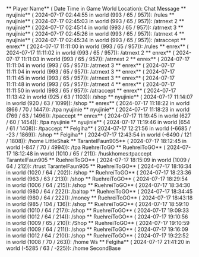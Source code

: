 ** Player Name** ( Date  Time in  Game World Location):  Chat Message
** nyujinie** ( 2024-07-17  02:44:55 in  world (993 / 65 / 957)): /rules
** nyujinie** ( 2024-07-17  02:45:03 in  world (993 / 65 / 957)): /atrnext 2
** nyujinie** ( 2024-07-17  02:45:14 in  world (993 / 65 / 957)): /atrnext 3
** nyujinie** ( 2024-07-17  02:45:26 in  world (993 / 65 / 957)): /atrnext 4
** nyujinie** ( 2024-07-17  02:45:34 in  world (993 / 65 / 957)): /atraccept
** enrex** ( 2024-07-17  11:11:00 in  world (993 / 65 / 957)): /rules
** enrex** ( 2024-07-17  11:11:02 in  world (993 / 65 / 957)): /atrnext 2
** enrex** ( 2024-07-17  11:11:03 in  world (993 / 65 / 957)): /atrnext 2
** enrex** ( 2024-07-17  11:11:04 in  world (993 / 65 / 957)): /atrnext 3
** enrex** ( 2024-07-17  11:11:04 in  world (993 / 65 / 957)): /atrnext 3
** enrex** ( 2024-07-17  11:11:45 in  world (993 / 65 / 957)): /atrnext 3
** enrex** ( 2024-07-17  11:11:48 in  world (993 / 65 / 957)): /atrnext 4
** enrex** ( 2024-07-17  11:11:50 in  world (993 / 65 / 957)): /atraccept
** enrex** ( 2024-07-17  11:13:42 in  world (925 / 63 / 1103)): /shop
** nyujinie** ( 2024-07-17  11:14:07 in  world (920 / 63 / 1099)): /shop
** enrex** ( 2024-07-17  11:18:22 in  world (866 / 70 / 1447)): /tpa nyujinie
** nyujinie** ( 2024-07-17  11:18:23 in  world (769 / 63 / 1496)): /tpaccept
** enrex** ( 2024-07-17  11:19:45 in  world (627 / 60 / 1454)): /tpa nyujinie
** nyujinie** ( 2024-07-17  11:19:46 in  world (654 / 61 / 1408)): /tpaccept
** Felgiha** ( 2024-07-17  12:21:56 in  world (-6685 / -23 / 1869)): /shop
** Felgiha** ( 2024-07-17  12:43:54 in  world (-6490 / 121 / 1808)): /home LittleShak
** TarantelFaun905** ( 2024-07-17  18:12:45 in  world (-847 / 70 / 4994)): /tpa RuehreiToGO
** RuehreiToGO** ( 2024-07-17  18:12:48 in  world (1010 / 65 / 211)): /huskhomes:tpaccept TarantelFaun905
** RuehreiToGO** ( 2024-07-17  18:15:09 in  world (1009 / 64 / 212)): /trust TarantelFaun905
** RuehreiToGO** ( 2024-07-17  18:16:34 in  world (1020 / 64 / 202)): /shop
** RuehreiToGO** ( 2024-07-17  18:23:36 in  world (963 / 63 / 213)): /shop
** RuehreiToGO** ( 2024-07-17  18:29:54 in  world (1006 / 64 / 215)): /shop
** RuehreiToGO** ( 2024-07-17  18:34:30 in  world (980 / 64 / 222)): /baltop
** RuehreiToGO** ( 2024-07-17  18:34:45 in  world (980 / 64 / 222)): /money
** RuehreiToGO** ( 2024-07-17  18:43:18 in  world (985 / 104 / 136)): /shop
** RuehreiToGO** ( 2024-07-17  18:59:10 in  world (1010 / 64 / 217)): /shop
** RuehreiToGO** ( 2024-07-17  19:09:33 in  world (1012 / 64 / 214)): /shop
** RuehreiToGO** ( 2024-07-17  19:10:56 in  world (1009 / 65 / 210)): /Shop
** RuehreiToGO** ( 2024-07-17  19:10:59 in  world (1009 / 64 / 211)): /shop
** RuehreiToGO** ( 2024-07-17  19:16:09 in  world (1012 / 64 / 210)): /shop
** RuehreiToGO** ( 2024-07-17  19:22:52 in  world (1008 / 70 / 263)): /home Ws
** Felgiha** ( 2024-07-17  21:41:20 in  world (-5285 / 63 / -225)): /home SecondBase
